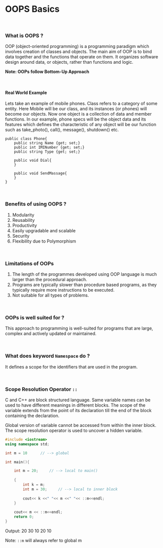 # OOPS Basics

<br>

### What is OOPS ?
OOP (object-oriented programming) is a programming paradigm which involves creation of classes and objects. The main aim of OOP is to bind data together and the functions that operate on them. It organizes software design around data, or objects, rather than functions and logic.

**Note: OOPs follow Bottom-Up Approach**

<br>

#### Real World Example
Lets take an example of mobile phones. Class refers to a category of some entity. Here Mobile will be our class, and its instances (or phones) will become our objects. Now one object is a collection of data and member functions. In our example, phone specs will be the object data and its features which defines the characteristic of any object will be our function such as take_photo(), call(), message(), shutdown() etc.

```
public class Phone{
    public string Name {get; set;}
    public int IMINumber {get; set;}
    public string Type {get; set;}
    
    public void Dial{
    }
    
    public void SendMassage{
    }
}
```

<br>

### Benefits of using OOPS ?
1. Modularity
2. Reusability
3. Productivity
4. Easily upgradable and scalable
5. Security
6. Flexibility due to Polymorphism

<br>

### Limitations of OOPs
1. The length of the programmes developed using OOP language is much larger than the procedural approach.
2. Programs are typically slower than procedure based programs, as they typically require more instructions to be executed.
3. Not suitable for all types of problems.

<br>

### OOPs is well suited for ?
This approach to programming is well-suited for programs that are large, complex and actively updated or maintained.

<br>

### What does keyword `Namespace` do ?
It defines a scope for the identifiers that are used in the program. 

<br>

### Scope Resolution Operator `::`
C and C++ are block structured language. Same variable names can be used to have different meanings in different blocks. The scope of the variable extends from the point of its declaration till the end of the block containing the declaration.

Global version of variable cannot be accessed from within the inner block. The scope resolution operator is used to uncover a hidden variable. 

```cpp
#include <iostream>
using namespace std;

int m = 10      // --> global 

int main(){

    int m = 20;     // --> local to main()
    
    {
        int k = m;
        int m = 30;     // --> local to inner block
        
        cout<< k <<" "<< m <<" "<< ::m<<endl;
    }
    
    cout<< m << ::m<<endl;
    return 0;
}
```

Output:
20 30 10
20 10

Note: `::m` will always refer to global m
